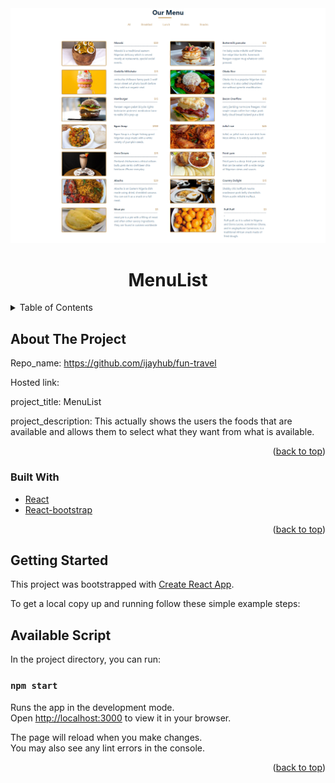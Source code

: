 <div id="top"></div>
<div align="center">
  <a href="">
    <img src='./public/img/menuList.png' alt="MenuList">
  </a>
  <h1>MenuList</h1>
</div>
<!-- TABLE OF CONTENTS -->
<details>
  <summary>Table of Contents</summary>
  <ol>
    <li>
      <a href="#about-the-project">About The Project</a>
      <ul>
          <li><a href="#built-with">Built With</a></li>
          <li><a href="#getting-started">Getting Started</a></li>
          <li><a href="#Available Script">Available Script</a></li>
         </ul>
    </li>      
  </ol>
</details>

## About The Project

<!-- [![Product Name Screen Shot][product-screenshot]](https://example.com) -->

Repo_name: https://github.com/ijayhub/fun-travel

Hosted link: 

project_title: MenuList

project_description: This actually shows the users the foods that are available and allows them to select what they want from what is available.

<p align="right">(<a href="#top">back to top</a>)</p>

### Built With

* [React](https://reactjs.org/)
* [React-bootstrap](https://react-bootstrap.github.io/)
<p align="right">(<a href="#top">back to top</a>)</p>

## Getting Started
This project was bootstrapped with [Create React App](https://github.com/facebook/create-react-app).

To get a local copy up and running follow these simple example steps:
## Available Script

In the project directory, you can run:

 ### `npm start`

Runs the app in the development mode.\
Open [http://localhost:3000](http://localhost:3000) to view it in your browser.

The page will reload when you make changes.\
You may also see any lint errors in the console.

<p align="right">(<a href="#top">back to top</a>)</p>


